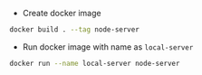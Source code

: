 
- Create docker image  
```bash
docker build . --tag node-server
```

- Run docker image with name as `local-server`
```bash
docker run --name local-server node-server
```
